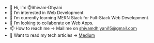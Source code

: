 - 👋 Hi, I’m @Shivam-Dhyani
- 👀 I’m interested in Web Development
- 🌱 I’m currently learning MERN Stack for Full-Stack Web Development.
- 💞️ I’m looking to collaborate on Web Apps.
- 📫 How to reach me -> Mail me on shivamdhiyani15@gmail.com
- 📜 Want to read my tech articles -> [Medium](https://shivamdhyani.medium.com)

<!---
Shivam-Dhyani/Shivam-Dhyani is a ✨ special ✨ repository because its `README.md` (this file) appears on your GitHub profile.
You can click the Preview link to take a look at your changes.
--->
